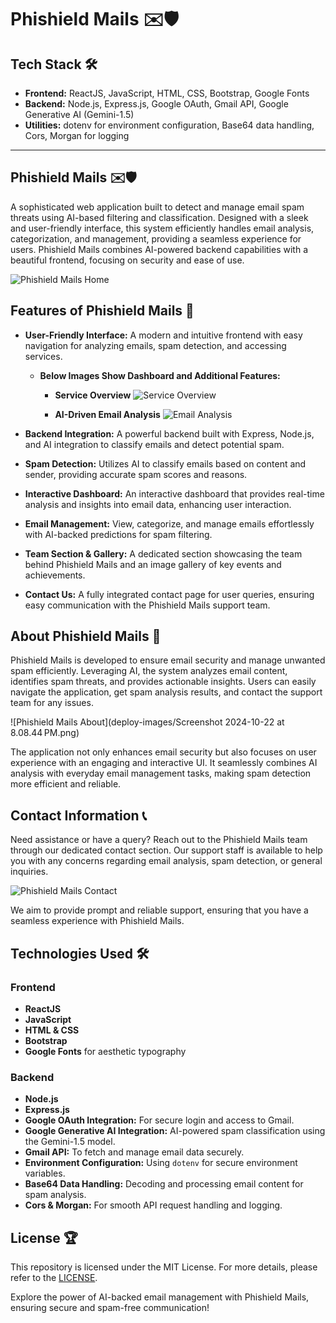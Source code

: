 # Phishield Mails ✉️🛡️

## Tech Stack 🛠️

- **Frontend:** ReactJS, JavaScript, HTML, CSS, Bootstrap, Google Fonts
- **Backend:** Node.js, Express.js, Google OAuth, Gmail API, Google Generative AI (Gemini-1.5)
- **Utilities:** dotenv for environment configuration, Base64 data handling, Cors, Morgan for logging

---

## Phishield Mails ✉️🛡️

A sophisticated web application built to detect and manage email spam threats using AI-based filtering and classification. Designed with a sleek and user-friendly interface, this system efficiently handles email analysis, categorization, and management, providing a seamless experience for users. Phishield Mails combines AI-powered backend capabilities with a beautiful frontend, focusing on security and ease of use.

![Phishield Mails Home](https://github.com/rivshr27/Phishield-Mails/blob/main/deploy-images/Screenshot%202024-08-13%20at%206.33.03%E2%80%AFPM.png)

## Features of Phishield Mails 🚀

- **User-Friendly Interface:** A modern and intuitive frontend with easy navigation for analyzing emails, spam detection, and accessing services.
  
  - **Below Images Show Dashboard and Additional Features:**
  
    - **Service Overview**
      ![Service Overview](https://github.com/rivshr27/Phishield-Mails/blob/main/deploy-images/Screenshot%202024-08-16%20at%206.22.51%E2%80%AFPM.png)

    - **AI-Driven Email Analysis**
      ![Email Analysis](https://github.com/rivshr27/Phishield-Mails/blob/main/deploy-images/Screenshot%202024-08-16%20at%206.24.28%E2%80%AFPM.png)

- **Backend Integration:** A powerful backend built with Express, Node.js, and AI integration to classify emails and detect potential spam.

- **Spam Detection:** Utilizes AI to classify emails based on content and sender, providing accurate spam scores and reasons.

- **Interactive Dashboard:** An interactive dashboard that provides real-time analysis and insights into email data, enhancing user interaction.

- **Email Management:** View, categorize, and manage emails effortlessly with AI-backed predictions for spam filtering.

- **Team Section & Gallery:** A dedicated section showcasing the team behind Phishield Mails and an image gallery of key events and achievements.

- **Contact Us:** A fully integrated contact page for user queries, ensuring easy communication with the Phishield Mails support team.

## About Phishield Mails 🏢

Phishield Mails is developed to ensure email security and manage unwanted spam efficiently. Leveraging AI, the system analyzes email content, identifies spam threats, and provides actionable insights. Users can easily navigate the application, get spam analysis results, and contact the support team for any issues.

![Phishield Mails About](deploy-images/Screenshot 2024-10-22 at 8.08.44 PM.png)

The application not only enhances email security but also focuses on user experience with an engaging and interactive UI. It seamlessly combines AI analysis with everyday email management tasks, making spam detection more efficient and reliable.

## Contact Information 📞

Need assistance or have a query? Reach out to the Phishield Mails team through our dedicated contact section. Our support staff is available to help you with any concerns regarding email analysis, spam detection, or general inquiries.

![Phishield Mails Contact](https://github.com/rivshr27/Phishield-Mails/blob/main/deploy-images/Screenshot%202024-08-13%20at%206.33.27%E2%80%AFPM.png)

We aim to provide prompt and reliable support, ensuring that you have a seamless experience with Phishield Mails.

## Technologies Used 🛠️

### Frontend

- **ReactJS**
- **JavaScript**
- **HTML & CSS**
- **Bootstrap**
- **Google Fonts** for aesthetic typography

### Backend

- **Node.js**
- **Express.js**
- **Google OAuth Integration:** For secure login and access to Gmail.
- **Google Generative AI Integration:** AI-powered spam classification using the Gemini-1.5 model.
- **Gmail API:** To fetch and manage email data securely.
- **Environment Configuration:** Using `dotenv` for secure environment variables.
- **Base64 Data Handling:** Decoding and processing email content for spam analysis.
- **Cors & Morgan:** For smooth API request handling and logging.

## License 🏆

This repository is licensed under the MIT License. For more details, please refer to the [LICENSE](LICENSE).

Explore the power of AI-backed email management with Phishield Mails, ensuring secure and spam-free communication!
